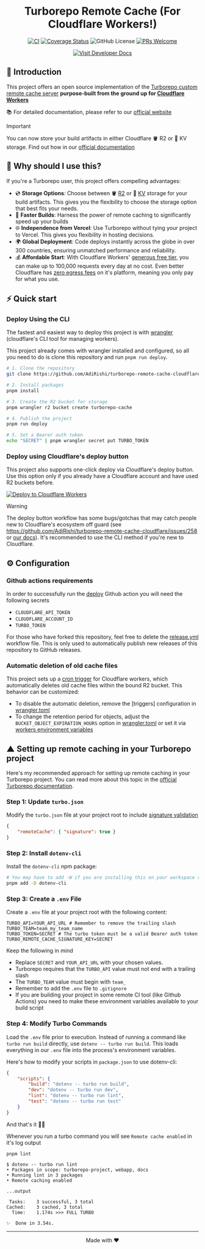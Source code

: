 <div align="center">

# Turborepo Remote Cache (For Cloudflare Workers!)

</div>

<div align="center">

[![CI](https://github.com/AdiRishi/turborepo-remote-cache-cloudflare/actions/workflows/ci.yml/badge.svg)](https://github.com/AdiRishi/turborepo-remote-cache-cloudflare/actions/workflows/ci.yml) [![Coverage Status](https://coveralls.io/repos/github/AdiRishi/turborepo-remote-cache-cloudflare/badge.svg)](https://coveralls.io/github/AdiRishi/turborepo-remote-cache-cloudflare) ![GitHub License](https://img.shields.io/github/license/AdiRishi/turborepo-remote-cache-cloudflare) [![PRs Welcome](https://img.shields.io/badge/PRs-welcome-brightgreen.svg)](.github/CONTRIBUTING.md)

<a href="https://adirishi.github.io/turborepo-remote-cache-cloudflare" target="_blank">
  <img src="https://img.shields.io/badge/Visit-Developer%20Docs-%230572BE?style=for-the-badge&logo=readthedocs&logoColor=white" alt="Visit Developer Docs">
</a>

</div>

## 🚀 Introduction

This project offers an open source implementation of the [Turborepo custom remote cache server](https://turbo.build/repo/docs/core-concepts/remote-caching) **purpose-built from the ground up for [Cloudflare Workers](https://developers.cloudflare.com/workers/)**

📚 For detailed documentation, please refer to our [official website](https://adirishi.github.io/turborepo-remote-cache-cloudflare)

> [!IMPORTANT]
> You can now store your build artifacts in either Cloudflare 🪣 R2 or 🔑 KV storage. Find out how in our [official documentation](https://adirishi.github.io/turborepo-remote-cache-cloudflare/configuration/kv-storage)

## 🤔 Why should I use this?

If you're a Turborepo user, this project offers compelling advantages:

- 💿 **Storage Options**: Choose between 🪣 [R2](https://adirishi.github.io/turborepo-remote-cache-cloudflare/configuration/r2-storage) or 🔑 [KV](https://adirishi.github.io/turborepo-remote-cache-cloudflare/configuration/kv-storage) storage for your build artifacts. This gives you the flexibility to choose the storage option that best fits your needs.
- 🚀 **Faster Builds**: Harness the power of remote caching to significantly speed up your builds
- 🌐 **Independence from Vercel**: Use Turborepo without tying your project to Vercel. This gives you flexibility in hosting decisions.
- 🌍 **Global Deployment**: Code deploys instantly across the globe in over 300 countries, ensuring unmatched performance and reliability.
- 💰 **Affordable Start**: With Cloudflare Workers' [generous free tier](https://developers.cloudflare.com/workers/platform/pricing), you can make up to 100,000 requests every day at no cost. Even better Cloudflare has [zero egress fees](https://www.cloudflare.com/en-au/learning/cloud/what-are-data-egress-fees/) on it's platform, meaning you only pay for what you use.

## ⚡️ Quick start

### Deploy Using the CLI

The fastest and easiest way to deploy this project is with [wrangler](https://developers.cloudflare.com/workers/wrangler/) (cloudflare's CLI tool for managing workers).

This project already comes with wrangler installed and configured, so all you need to do is clone this repository and run `pnpm run deploy`.

```sh
# 1. Clone the repository
git clone https://github.com/AdiRishi/turborepo-remote-cache-cloudflare.git

# 2. Install packages
pnpm install

# 3. Create the R2 bucket for storage
pnpm wrangler r2 bucket create turborepo-cache

# 4. Publish the project
pnpm run deploy

# 5. Set a Bearer auth token
echo "SECRET" | pnpm wrangler secret put TURBO_TOKEN
```

### Deploy using Cloudflare's deploy button

This project also supports one-click deploy via Cloudflare's deploy button. Use this option only if you already have a Cloudflare account and have used R2 buckets before.

[![Deploy to Cloudflare Workers](https://deploy.workers.cloudflare.com/button)](https://deploy.workers.cloudflare.com/?url=https://github.com/AdiRishi/turborepo-remote-cache-cloudflare)

> [!WARNING]
> The deploy button workflow has some bugs/gotchas that may catch people new to Cloudflare's ecosystem off guard (see https://github.com/AdiRishi/turborepo-remote-cache-cloudflare/issues/258 or [our docs](https://adirishi.github.io/turborepo-remote-cache-cloudflare/introduction/getting-started#one-click-deploy)). It's recommended to use the CLI method if you're new to Cloudflare.

## ⚙️ Configuration

### Github actions requirements

In order to successfully run the [deploy](.github/workflows//deploy.yml) Github action you will need the following secrets

- `CLOUDFLARE_API_TOKEN`
- `CLOUDFLARE_ACCOUNT_ID`
- `TURBO_TOKEN`

For those who have forked this repository, feel free to delete the [release.yml](https://github.com/AdiRishi/turborepo-remote-cache-cloudflare/blob/master/.github/workflows/release.yml) workflow file. This is only used to automatically publish new releases of this repository to GitHub releases.

### Automatic deletion of old cache files

This project sets up a [cron trigger](https://developers.cloudflare.com/workers/platform/triggers/cron-triggers/) for Cloudflare workers, which automatically deletes old cache files within the bound R2 bucket. This behavior can be customized:

- To disable the automatic deletion, remove the [triggers] configuration in [wrangler.toml](./wrangler.toml)
- To change the retention period for objects, adjust the `BUCKET_OBJECT_EXPIRATION_HOURS` option in [wrangler.toml](./wrangler.toml) or set it via [workers environment variables](https://developers.cloudflare.com/workers/platform/environment-variables/)

## ▲ Setting up remote caching in your Turborepo project

Here's my recommended approach for setting up remote caching in your Turborepo project. You can read more about this topic in the [official Turborepo documentation](https://turbo.build/repo/docs/core-concepts/remote-caching).

### Step 1: Update `turbo.json`

Modify the `turbo.json` file at your project root to include [signature validation](https://turbo.build/repo/docs/core-concepts/remote-caching#artifact-integrity-and-authenticity-verification)

```json
{
    "remoteCache": { "signature": true }
}
```

### Step 2: Install `dotenv-cli`

Install the `dotenv-cli` npm package:

```sh
# You may have to add -W if you are installing this on your workspace root
pnpm add -D dotenv-cli
```

### Step 3: Create a `.env` File

Create a `.env` file at your project root with the following content:

```dotenv
TURBO_API=YOUR_API_URL # Remember to remove the trailing slash
TURBO_TEAM=team_my_team_name
TURBO_TOKEN=SECRET # The turbo token must be a valid Bearer auth token
TURBO_REMOTE_CACHE_SIGNATURE_KEY=SECRET
```

Keep the following in mind

- Replace `SECRET` and `YOUR_API_URL` with your chosen values.
- Turborepo requires that the `TURBO_API` value must not end with a trailing slash
- The `TURBO_TEAM` value must begin with `team_`
- Remember to add the `.env` file to `.gitignore`
- If you are building your project in some remote CI tool (like Github Actions) you need to make these environment variables available to your build script

### Step 4: Modify Turbo Commands

Load the `.env` file prior to execution. Instead of running a command like `turbo run build` directly, use `dotenv -- turbo run build`. This loads everything in our `.env` file into the process's environment variables.

Here's how to modify your scripts in `package.json` to use dotenv-cli:

```json
{
    "scripts": {
        "build": "dotenv -- turbo run build",
        "dev": "dotenv -- turbo run dev",
        "lint": "dotenv -- turbo run lint",
        "test": "dotenv -- turbo run test"
    }
}
```

And that's it 🎉🎉

Whenever you run a turbo command you will see `Remote cache enabled` in it's log output

```
pnpm lint

$ dotenv -- turbo run lint
• Packages in scope: turborepo-project, webapp, docs
• Running lint in 3 packages
• Remote caching enabled

...output

 Tasks:    3 successful, 3 total
Cached:    3 cached, 3 total
  Time:    1.174s >>> FULL TURBO

✨  Done in 3.54s.
```

---

<div align="center">

Made with ❤️

</div>
